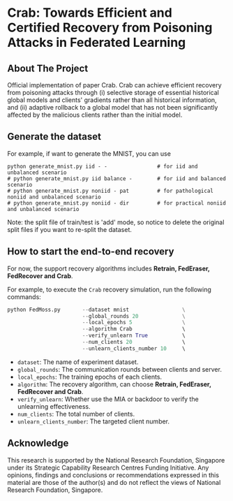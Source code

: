 # Crab: Towards Efficient and Certified Recovery from Poisoning Attacks in Federated Learning

## About The Project
Official implementation of paper Crab. Crab can achieve efficient recovery from poisoning attacks through (i) selective storage of essential historical global models and clients' gradients rather than all historical information, and (ii) adaptive rollback to a global model that has not been significantly affected by the malicious clients rather than the initial model. 

## Generate the dataset
For example, if want to generate the MNIST, you can use
```
python generate_mnist.py iid - -                # for iid and unbalanced scenario
# python generate_mnist.py iid balance -        # for iid and balanced scenario
# python generate_mnist.py noniid - pat         # for pathological noniid and unbalanced scenario   
# python generate_mnist.py noniid - dir         # for practical noniid and unbalanced scenario
```
Note: the split file of train/test is 'add' mode, so notice to delete the original split files if you want to re-split the dataset.

## How to start the end-to-end recovery
For now, the support recovery algorithms includes **Retrain, FedEraser, FedRecover and Crab**. 

For example, to execute the `Crab` recovery simulation, run the following commands:
```python
python FedMoss.py       --dataset mnist                 \
                        --global_rounds 20              \
                        --local_epochs 5                \
                        --algorithm Crab                \    
                        --verify_unlearn True           \    
                        --num_clients 20                \    
                        --unlearn_clients_number 10     \     
```

- `dataset`: The name of experiment dataset.
- `global_rounds`: The communication rounds between clients and server.
- `local_epochs`: The training epochs of each clients. 
- `algorithm`: The recovery algorithm, can choose **Retrain, FedEraser, FedRecover and Crab**.
- `verify_unlearn`: Whether use the MIA or backdoor to verify the unlearning effectiveness.
- `num_clients`: The total number of clients.
- `unlearn_clients_number`: The targeted client number.




## Acknowledge
This research is supported by the National Research Foundation, Singapore under its Strategic Capability Research Centres Funding Initiative. Any opinions, findings and conclusions or recommendations expressed in this material are those of the author(s) and do not reflect the views of National Research Foundation, Singapore.


